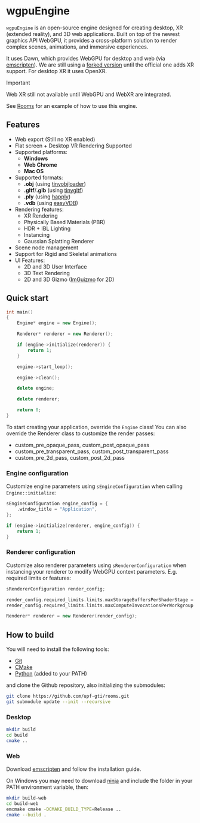# wgpuEngine

`wgpuEngine` is an open-source engine designed for creating desktop, XR (extended reality), and 3D web applications. Built on top of the newest graphics API  WebGPU, it provides a cross-platform solution to render complex scenes, animations, and immersive experiences. 

It uses Dawn, which provides WebGPU for desktop and web (via [emscripten](https://emscripten.org/)). We are still using a [forked version](https://github.com/blitz-research/dawn) until the official one adds XR support. For desktop XR it uses OpenXR. 

> [!IMPORTANT]
> Web XR still not available until WebGPU and WebXR are integrated.

See [Rooms](https://github.com/upf-gti/rooms) for an example of how to use this engine.

## Features

- Web export (Still no XR enabled)
- Flat screen + Desktop VR Rendering Supported
- Supported platforms:
    - **Windows**
    - **Web Chrome**
    - **Mac OS**
- Supported formats:
    - **.obj** (using [tinyobjloader](https://github.com/tinyobjloader/tinyobjloader))
    - **.gltf**/**.glb** (using [tinygltf](https://github.com/syoyo/tinygltf))
    - **.ply** (using [happly](https://github.com/nmwsharp/happly))
    - **.vdb** (using [easyVDB](https://github.com/victorubieto/easyVDB))
- Rendering features:
    - XR Rendering
    - Physically Based Materials (PBR)
    - HDR + IBL Lighting
    - Instancing
    - Gaussian Splatting Renderer
- Scene node management
- Support for Rigid and Skeletal animations
- UI Features:
    - 2D and 3D User Interface
    - 3D Text Rendering
    - 2D and 3D Gizmo ([ImGuizmo](https://github.com/CedricGuillemet/ImGuizmo) for 2D)

## Quick start

```c++
int main()
{
    Engine* engine = new Engine();

    Renderer* renderer = new Renderer();

    if (engine->initialize(renderer)) {
        return 1;
    }

    engine->start_loop();

    engine->clean();

    delete engine;

    delete renderer;

    return 0;
}
```

To start creating your application, override the `Engine` class! You can also override the Renderer class to customize the render passes:

- custom_pre_opaque_pass, custom_post_opaque_pass
- custom_pre_transparent_pass, custom_post_transparent_pass
- custom_pre_2d_pass, custom_post_2d_pass

### Engine configuration

Customize engine parameters using `sEngineConfiguration` when calling `Engine::initialize`:

```c++
sEngineConfiguration engine_config = {
    .window_title = "Application",
};

if (engine->initialize(renderer, engine_config)) {
    return 1;
}
```

### Renderer configuration

Customize also renderer parameters using `sRendererConfiguration` when instancing your renderer to modify WebGPU context parameters. E.g. required limits or features:

```c++
sRendererConfiguration render_config;

render_config.required_limits.limits.maxStorageBuffersPerShaderStage = 8;
render_config.required_limits.limits.maxComputeInvocationsPerWorkgroup = 1024;

Renderer* renderer = new Renderer(render_config);
```

## How to build

You will need to install the following tools:

- [Git](https://git-scm.com/)
- [CMake](https://cmake.org/download/)
- [Python](https://www.python.org/) (added to your PATH)

and clone the Github repository, also initializing the submodules:

```bash
git clone https://github.com/upf-gti/rooms.git
git submodule update --init --recursive
```

### Desktop

```bash
mkdir build
cd build
cmake ..
```

### Web

Download [emscripten](https://emscripten.org/) and follow the installation guide.

On Windows you may need to download [ninja](https://ninja-build.org/) and include the folder in your PATH environment variable, then:


```bash
mkdir build-web
cd build-web
emcmake cmake -DCMAKE_BUILD_TYPE=Release ..
cmake --build .
```